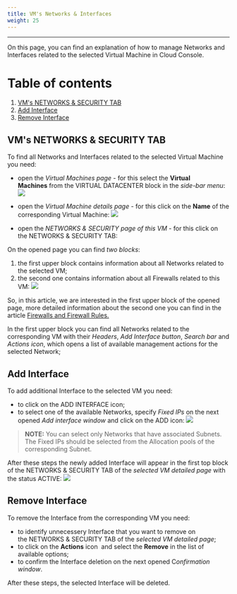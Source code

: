 ```yaml
---
title: VM's Networks & Interfaces
weight: 25
---
```

___
On this page, you can find an explanation of how to manage Networks and Interfaces related to the selected Virtual Machine in Cloud Console.

# Table of contents
1. [VM's NETWORKS & SECURITY TAB](#vm's-networks-&-security-tab)
2. [Add Interface](#add-interface)
3. [Remove Interface](#remove-interface)

## VM's NETWORKS & SECURITY TAB
To find all Networks and Interfaces related to the selected Virtual Machine you need:
- open the *Virtual Machines page* - for this select the **Virtual Machines** from the VIRTUAL DATACENTER block in the *side-bar menu*:
![](../../../assets/images/conn-lin/7.png?classes=border,shadow)

- open the *Virtual Machine details page* - for this click on the **Name** of the corresponding Virtual Machine:
![](../../../assets/images/conn-lin/8.png?classes=border,shadow)

- open the *NETWORKS & SECURITY page of this VM* - for this click on the NETWORKS & SECURITY TAB:

On the opened page you can find *two blocks*:
1. the first upper block contains information about all Networks related to the selected VM;
2. the second one contains information about all Firewalls related to this VM:
![](../../../assets/images/networks/9.png?classes=border,shadow)

So, in this article, we are interested in the first upper block of the opened page, more detailed information about the second one you can find in the article [Firewalls and Firewall Rules.](https://kb.ventuscloud.eu/knowledge/firewalls#manage-related-fw)

In the first upper block you can find all Networks related to the corresponding VM with their *Headers*, *Add Interface button*, *Search bar* and *Actions icon*, which opens a list of available management actions for the selected Network;

## Add Interface
To add additional Interface to the selected VM you need:

- to click on the ADD INTERFACE icon;
- to select one of the available Networks, specify *Fixed IPs* on the next opened *Add interface window* and click on the ADD icon:
![](../../../assets/images/networks/10.png?classes=border,shadow)

>**NOTE:** You can select only Networks that have associated Subnets.  
The Fixed IPs should be selected from the Allocation pools of the corresponding Subnet.

After these steps the newly added Interface will appear in the first top block of the NETWORKS & SECURITY TAB of the *selected VM detailed page* with the status ACTIVE:
![](../../../assets/images/networks/11.png?classes=border,shadow)

## Remove Interface
To remove the Interface from the corresponding VM you need:
- to identify unnecessery Interface that you want to remove on the NETWORKS & SECURITY TAB of the *selected VM detailed page*;
- to click on the **Actions** icon  and select the **Remove** in the list of available options;
- to confirm the Interface deletion on the next opened C*onfirmation window*.

After these steps, the selected Interface will be deleted.
